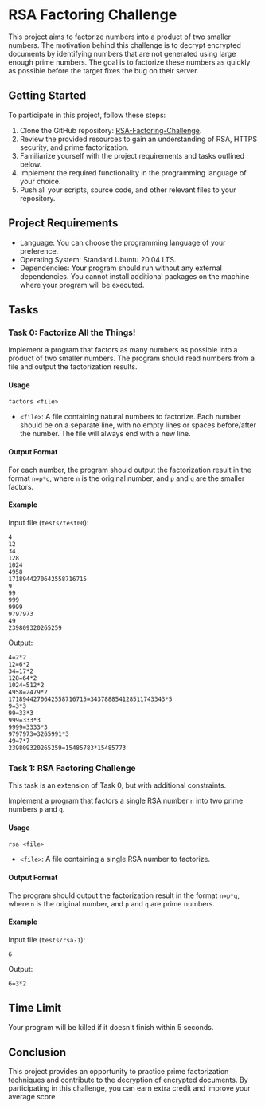 # RSA Factoring Challenge

This project aims to factorize numbers into a product of two smaller numbers. The motivation behind this challenge is to decrypt encrypted documents by identifying numbers that are not generated using large enough prime numbers. The goal is to factorize these numbers as quickly as possible before the target fixes the bug on their server.

## Getting Started

To participate in this project, follow these steps:

1. Clone the GitHub repository: [RSA-Factoring-Challenge](https://github.com/your-username/RSA-Factoring-Challenge).
2. Review the provided resources to gain an understanding of RSA, HTTPS security, and prime factorization.
3. Familiarize yourself with the project requirements and tasks outlined below.
4. Implement the required functionality in the programming language of your choice.
5. Push all your scripts, source code, and other relevant files to your repository.

## Project Requirements

- Language: You can choose the programming language of your preference.
- Operating System: Standard Ubuntu 20.04 LTS.
- Dependencies: Your program should run without any external dependencies. You cannot install additional packages on the machine where your program will be executed.

## Tasks

### Task 0: Factorize All the Things!

Implement a program that factors as many numbers as possible into a product of two smaller numbers. The program should read numbers from a file and output the factorization results.

#### Usage

```
factors <file>
```

- `<file>`: A file containing natural numbers to factorize. Each number should be on a separate line, with no empty lines or spaces before/after the number. The file will always end with a new line.

#### Output Format

For each number, the program should output the factorization result in the format `n=p*q`, where `n` is the original number, and `p` and `q` are the smaller factors.

#### Example

Input file (`tests/test00`):
```
4
12
34
128
1024
4958
1718944270642558716715
9
99
999
9999
9797973
49
239809320265259
```

Output:
```
4=2*2
12=6*2
34=17*2
128=64*2
1024=512*2
4958=2479*2
1718944270642558716715=343788854128511743343*5
9=3*3
99=33*3
999=333*3
9999=3333*3
9797973=3265991*3
49=7*7
239809320265259=15485783*15485773
```

### Task 1: RSA Factoring Challenge

This task is an extension of Task 0, but with additional constraints.

Implement a program that factors a single RSA number `n` into two prime numbers `p` and `q`.

#### Usage

```
rsa <file>
```

- `<file>`: A file containing a single RSA number to factorize.

#### Output Format

The program should output the factorization result in the format `n=p*q`, where `n` is the original number, and `p` and `q` are prime numbers.

#### Example

Input file (`tests/rsa-1`):
```
6
```

Output:
```
6=3*2
```

## Time Limit

Your program will be killed if it doesn't finish within 5 seconds.

## Conclusion

This project provides an opportunity to practice prime factorization techniques and contribute to the decryption of encrypted documents. By participating in this challenge, you can earn extra credit and improve your average score
